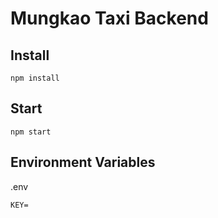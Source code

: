 # Mungkao Taxi Backend

## Install

```
npm install
```

## Start

```
npm start
```

## Environment Variables

.env

```
KEY=
```
